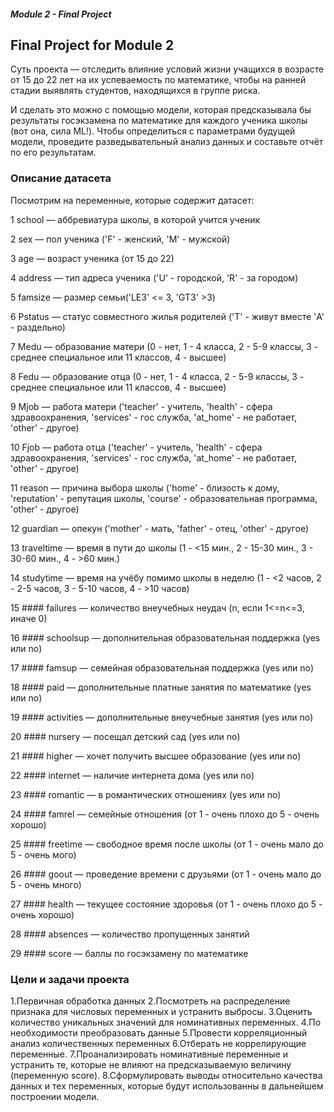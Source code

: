 ##### Module 2 - Final Project

## Final Project for Module 2

Суть проекта — отследить влияние условий жизни учащихся в возрасте от 15 до 22 лет на их успеваемость по математике, чтобы на ранней стадии выявлять студентов, находящихся в группе риска.

И сделать это можно с помощью модели, которая предсказывала бы результаты госэкзамена по математике для каждого ученика школы (вот она, сила ML!). Чтобы определиться с параметрами будущей модели, проведите разведывательный анализ данных и составьте отчёт по его результатам. 

### Описание датасета

Посмотрим на переменные, которые содержит датасет:

1 school — аббревиатура школы, в которой учится ученик

2 sex — пол ученика ('F' - женский, 'M' - мужской)

3 age — возраст ученика (от 15 до 22)

4 address — тип адреса ученика ('U' - городской, 'R' - за городом)

5 famsize — размер семьи('LE3' <= 3, 'GT3' >3)

6 Pstatus — статус совместного жилья родителей ('T' - живут вместе 'A' - раздельно)

7 Medu — образование матери (0 - нет, 1 - 4 класса, 2 - 5-9 классы, 3 - среднее специальное или 11 классов, 4 - высшее)

8 Fedu — образование отца (0 - нет, 1 - 4 класса, 2 - 5-9 классы, 3 - среднее специальное или 11 классов, 4 - высшее)

9 Mjob — работа матери ('teacher' - учитель, 'health' - сфера здравоохранения, 'services' - гос служба, 'at_home' - не работает, 'other' - другое)

10 Fjob — работа отца ('teacher' - учитель, 'health' - сфера здравоохранения, 'services' - гос служба, 'at_home' - не работает, 'other' - другое)

11 reason — причина выбора школы ('home' - близость к дому, 'reputation' - репутация школы, 'course' - образовательная программа, 'other' - другое)

12 guardian — опекун ('mother' - мать, 'father' - отец, 'other' - другое)

13 traveltime — время в пути до школы (1 - <15 мин., 2 - 15-30 мин., 3 - 30-60 мин., 4 - >60 мин.)

14 studytime — время на учёбу помимо школы в неделю (1 - <2 часов, 2 - 2-5 часов, 3 - 5-10 часов, 4 - >10 часов)

15 #### failures — количество внеучебных неудач (n, если 1<=n<=3, иначе 0)

16 #### schoolsup — дополнительная образовательная поддержка (yes или no)

17 #### famsup — семейная образовательная поддержка (yes или no)

18 #### paid — дополнительные платные занятия по математике (yes или no)

19 #### activities — дополнительные внеучебные занятия (yes или no)

20 #### nursery — посещал детский сад (yes или no)

21 #### higher — хочет получить высшее образование (yes или no)

22 #### internet — наличие интернета дома (yes или no)

23 #### romantic — в романтических отношениях (yes или no)

24 #### famrel — семейные отношения (от 1 - очень плохо до 5 - очень хорошо)

25 #### freetime — свободное время после школы (от 1 - очень мало до 5 - очень мого)

26 #### goout — проведение времени с друзьями (от 1 - очень мало до 5 - очень много)

27 #### health — текущее состояние здоровья (от 1 - очень плохо до 5 - очень хорошо)

28 #### absences — количество пропущенных занятий

29 #### score — баллы по госэкзамену по математике


### Цели и задачи проекта

1.Первичная обработка данных
2.Посмотреть на распределение признака для числовых переменных и устранить выбросы.
3.Оценить количество уникальных значений для номинативных переменных.
4.По необходимости преобразовать данные
5.Провести корреляционный анализ количественных переменных
6.Отберать не коррелирующие переменные.
7.Проанализировать номинативные переменные и устранить те, которые не влияют на предсказываемую величину (переменную score).
8.Сформулировать выводы относительно качества данных и тех переменных, которые будут использованны в дальнейшем построении модели.


